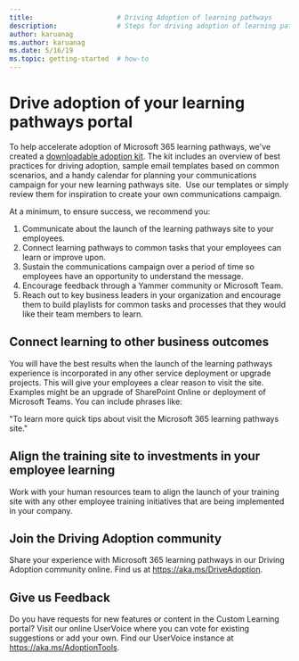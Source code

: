```yaml
---
title:                     # Driving Adoption of learning pathways
description:               # Steps for driving adoption of learning pathways
author: karuanag
ms.author: karuanag
ms.date: 5/16/19
ms.topic: getting-started  # how-to
---
```


# Drive adoption of your learning pathways portal

To help accelerate adoption of Microsoft 365 learning pathways, we've created a [downloadable adoption kit](https://teamworktools.azurewebsites.net/m365lp/m365lpadoptionkit.zip). The kit includes an overview of best practices for driving adoption, sample email templates based on common scenarios, and a handy calendar for planning your communications campaign for your new learning pathways site.  Use our templates or simply review them for inspiration to create your own communications campaign.  

At a minimum, to ensure success, we recommend you:

1. Communicate about the launch of the learning pathways site to your employees.  
2. Connect learning pathways to common tasks that your employees can learn or improve upon.
3. Sustain the communications campaign over a period of time so employees have an opportunity to understand the message.
4. Encourage feedback through a Yammer community or Microsoft Team. 
5. Reach out to key business leaders in your organization and encourage them to build playlists for common tasks and processes that they would like their team members to learn.  

## Connect learning to other business outcomes
You will have the best results when the launch of the learning pathways experience is incorporated in any other service deployment or upgrade projects.  This will give your employees a clear reason to visit the site.  Examples might be an upgrade of SharePoint Online or deployment of Microsoft Teams.  You can include phrases like:

"To learn more quick tips about <Insert service name here> visit the Microsoft 365 learning pathways site." 

## Align the training site to investments in your employee learning 

Work with your human resources team to align the launch of your training site with any other employee training initiatives that are being implemented in your company. 

## Join the Driving Adoption community

Share your experience with Microsoft 365 learning pathways in our Driving Adoption community online.  Find us at https://aka.ms/DriveAdoption.

## Give us Feedback

Do you have requests for new features or content in the Custom Learning portal?  Visit our online UserVoice where you can vote for existing suggestions or add your own.  Find our UserVoice instance at https://aka.ms/AdoptionTools.
